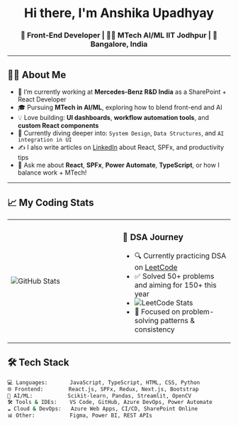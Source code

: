 <h1 align="center">Hi there, I'm Anshika Upadhyay</h1>
<h3 align="center">🚀 Front-End Developer | 👩‍💻 MTech AI/ML IIT Jodhpur | 📍 Bangalore, India</h3>


---

## 👩‍💼 About Me

- 🔭 I’m currently working at **Mercedes-Benz R&D India** as a SharePoint + React Developer  
- 🎓 Pursuing **MTech in AI/ML**, exploring how to blend front-end and AI  
- 💡 Love building: **UI dashboards**, **workflow automation tools**, and **custom React components**  
- 🌱 Currently diving deeper into: `System Design`, `Data Structures`, and `AI integration in UI`  
- ✍️ I also write articles on [LinkedIn](https://www.linkedin.com/in/anshika-upadhyay-21090716a/) about React, SPFx, and productivity tips  
- 💬 Ask me about **React**, **SPFx**, **Power Automate**, **TypeScript**, or how I balance work + MTech!

---

## 📈 My Coding Stats

<table>
  <tr>
    <td width="50%">
      <img src="https://github-readme-stats.vercel.app/api?username=Anshika444&show_icons=true&theme=radical" alt="GitHub Stats" />
    </td>
    <td width="50%">
      <h3>🧠 DSA Journey</h3>
      <ul>
        <li>🔍 Currently practicing DSA on <a href="https://leetcode.com/user3773y/">LeetCode</a></li>
        <li>✅ Solved 50+ problems and aiming for 150+ this year</li>
        <li><img src="https://leetcard.jacoblin.cool/user3773y" alt="LeetCode Stats" /></li>
        <li>📌 Focused on problem-solving patterns & consistency</li>
      </ul>
      <!-- Uncomment below when ready to show visual stats -->
      <!-- <img src="https://leetcard.jacoblin.cool/user3773y" alt="LeetCode Stats" /> -->
    </td>
  </tr>
</table>



## 🛠️ Tech Stack

```bash
💻 Languages:       JavaScript, TypeScript, HTML, CSS, Python
🌐 Frontend:        React.js, SPFx, Redux, Next.js, Bootstrap
🧠 AI/ML:           Scikit-learn, Pandas, Streamlit, OpenCV
🛠️ Tools & IDEs:    VS Code, GitHub, Azure DevOps, Power Automate
☁️ Cloud & DevOps:   Azure Web Apps, CI/CD, SharePoint Online
📊 Other:           Figma, Power BI, REST APIs


